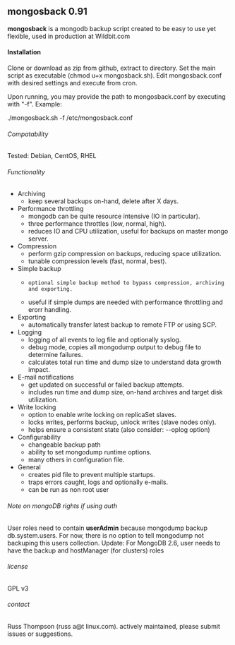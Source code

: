 ## mongosback 0.91
**mongosback** is a mongodb backup script created to be easy to use yet flexible, used in production at Wildbit.com

#### Installation
Clone or download as zip from github, extract to directory.  Set the main script as executable (chmod u+x mongosback.sh).  Edit mongosback.conf with desired settings and execute from cron.

Upon running, you may provide the path to mongosback.conf by executing with "-f".  Example:

./mongosback.sh -f /etc/mongosback.conf

###### Compatability
Tested:  Debian, CentOS, RHEL

###### Functionality
* Archiving
  *	keep several backups on-hand, delete after X days.  
* Performance throttling  
  *	mongodb can be quite resource intensive (IO in particular).  
  * three performance throttles (low, normal, high).  
  * reduces IO and CPU utilization, useful for backups on master mongo server.  
* Compression  
  *	perform gzip compression on backups, reducing space utilization.
  * tunable compression levels (fast, normal, best).
* Simple backup
  *     optional simple backup method to bypass compression, archiving and exporting.
  * useful if simple dumps are needed with performance throttling and erorr handling.
* Exporting
  * automatically transfer latest backup to remote FTP or using SCP.
* Logging
  * logging of all events to log file and optionally syslog.
  * debug mode, copies all mongodump output to debug file to determine failures.
  * calculates total run time and dump size to understand data growth impact.
* E-mail notifications
  *	get updated on successful or failed backup attempts.
  * includes run time and dump size, on-hand archives and target disk utilization.
* Write locking
  * option to enable write locking on replicaSet slaves.
  * locks writes, performs backup, unlock writes (slave nodes only).
  * helps ensure a consistent state (also consider: --oplog option)
* Configurability
    * changeable backup path
    * ability to set mongodump runtime options.
    * many others in configuration file.
* General
    * creates pid file to prevent multiple startups.
    * traps errors caught, logs and optionally e-mails.
    * can be run as non root user

###### Note on mongoDB rights if using auth
User roles need to contain **userAdmin** because mongodump backup db.system.users.
For now, there is no option to tell mongodump not backuping this users collection.
Update:  For MongoDB 2.6, user needs to have the backup and hostManager (for clusters) roles 

###### license

GPL v3

###### contact

Russ Thompson (russ a@t linux.com).  actively maintained, please submit issues or suggestions.

